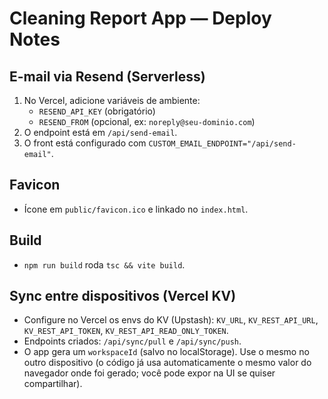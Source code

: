 # Cleaning Report App — Deploy Notes

## E-mail via Resend (Serverless)
1. No Vercel, adicione variáveis de ambiente:
   - `RESEND_API_KEY` (obrigatório)
   - `RESEND_FROM` (opcional, ex: `noreply@seu-dominio.com`)
2. O endpoint está em `/api/send-email`.
3. O front está configurado com `CUSTOM_EMAIL_ENDPOINT="/api/send-email"`.

## Favicon
- Ícone em `public/favicon.ico` e linkado no `index.html`.

## Build
- `npm run build` roda `tsc && vite build`.

## Sync entre dispositivos (Vercel KV)
- Configure no Vercel os envs do KV (Upstash): `KV_URL`, `KV_REST_API_URL`, `KV_REST_API_TOKEN`, `KV_REST_API_READ_ONLY_TOKEN`.
- Endpoints criados: `/api/sync/pull` e `/api/sync/push`.
- O app gera um `workspaceId` (salvo no localStorage). Use o mesmo no outro dispositivo (o código já usa automaticamente o mesmo valor do navegador onde foi gerado; você pode expor na UI se quiser compartilhar).
